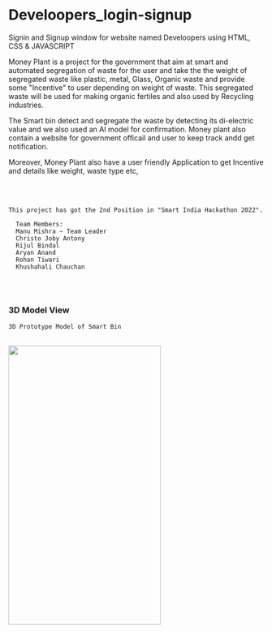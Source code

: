 # Develoopers_login-signup
Signin and Signup window for website named Develoopers using HTML, CSS &amp; JAVASCRIPT

<p>
Money Plant is a project for the government that aim at smart and automated segregation of waste for the user and take the the weight of segregated waste like plastic,  metal, Glass, Organic waste and provide some "Incentive" to user depending on weight of waste.
This segregated waste will be used for making organic fertiles and also used by Recycling industries.

The Smart bin detect and segregate the waste by detecting its di-electric value and we also used an AI model for confirmation.
Money plant also contain a website for government officail and user to keep track andd get notification.

Moreover, Money Plant also have a user friendly Application to get Incentive and details like weight, waste type etc,
</p>
<br>
<br>

```
This project has got the 2nd Position in "Smart India Hackathon 2022".

  Team Members:
  Manu Mishra ~ Team Leader
  Christo Joby Antony
  Rijul Bindal
  Aryan Anand
  Rohan Tiwari
  Khushahali Chauchan 
 
```
<br>


### 3D Model View
```
3D Prototype Model of Smart Bin
```
<div align="left" >
  <h2> <img src = "https://github.com/manumishra12/Money-Plant-/blob/main/3d_model.gif" width = 300px height=550px> </h2>
</div>
<br>
